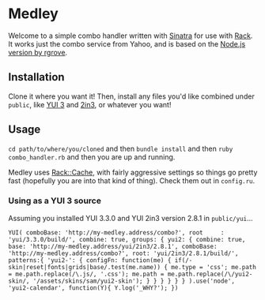 # Medley

Welcome to a simple combo handler written with 
[Sinatra](http://github.com/sinatra/sinatra/) for use with 
[Rack](https://github.com/rack/rack). 
It works just the combo service from Yahoo, and is based on the 
[Node.js version by rgrove](http://github.com/rgrove/combohandler). 

## Installation
Clone it where you want it! Then, install any files you'd like combined under
`public`, like [YUI 3](https://github.com/yui/yui3) and 
[2in3](https://github.com/yui/2in3), or whatever you want!

## Usage
`cd path/to/where/you/cloned` and then `bundle install` and then 
`ruby combo_handler.rb` and then you are up and running. 

Medley uses [Rack::Cache](http://rtomayko.github.com/rack-cache/), with fairly 
aggressive settings so things go pretty fast (hopefully you are into that kind
of thing). Check them out in `config.ru`.

### Using as a YUI 3 source
Assuming you installed YUI 3.3.0 and YUI 2in3 version 2.8.1 in `public/yui`...

`
YUI(
  comboBase: 'http://my-medley.address/combo?',
  root     : 'yui/3.3.0/build/',
  combine: true,
  groups: {
    yui2: {
      combine: true,
      base: 'http://my-medley.address/yui/2in3/2.8.1',
      comboBase: 'http://my-medley.address/combo?',
      root: 'yui/2in3/2.8.1/build/',
      patterns:{
        'yui2-': {
          configFn: function(me) {
            if(/-skin|reset|fonts|grids|base/.test(me.name)) {
                me.type = 'css';
                me.path = me.path.replace(/\.js/, '.css');
                me.path = me.path.replace(/\/yui2-skin/, '/assets/skins/sam/yui2-skin');
            }
          }
        }
      }
    }
  }
).use('node', 'yui2-calendar', function(Y){
  Y.log('_WHY?');
})
`

